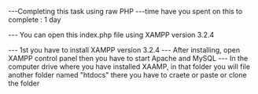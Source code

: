 

---Completing this task using raw PHP 
---time have you spent on this to complete : 1 day


--- You can open this index.php file using XAMPP version 3.2.4 

--- 1st you have to install XAMPP version 3.2.4
--- After installing, open XAMPP control panel then you have to start Apache and MySQL 
--- In the computer drive where you have installed XAAMP, in that folder you will file another folder 
named "htdocs" there you have to craete or paste or clone the folder